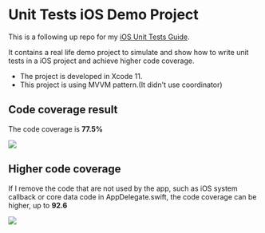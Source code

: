 # Unit Tests iOS Demo Project

This is a following up repo for my [iOS Unit Tests Guide](https://github.com/hayasilin/unit-tests-ios-guide).

It contains a real life demo project to simulate and show how to write unit tests in a iOS project and achieve higher code coverage.

- The project is developed in Xcode 11.
- This project is using MVVM pattern.(It didn't use coordinator)

## Code coverage result

The code coverage is **77.5%**

<img src="https://github.com/hayasilin/unit-tests-ios-demo-project/blob/master/resources/code_coverage_77.png">

## Higher code coverage

If I remove the code that are not used by the app, such as iOS system callback or core data code in AppDelegate.swift, the code coverage can be higher, up to **92.6**

<img src="https://github.com/hayasilin/unit-tests-ios-demo-project/blob/master/resources/code_coverage_92.png">
